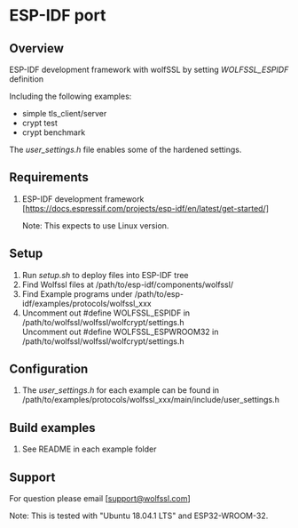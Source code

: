 # ESP-IDF port
## Overview
 ESP-IDF development framework with wolfSSL by setting *WOLFSSL_ESPIDF* definition

Including the following examples:

* simple tls_client/server
* crypt test
* crypt benchmark

 The *user_settings.h* file enables some of the hardened settings.

## Requirements
 1. ESP-IDF development framework  
    [https://docs.espressif.com/projects/esp-idf/en/latest/get-started/]

    Note: This expects to use Linux version.

## Setup
 1. Run *setup.sh* to deploy files into ESP-IDF tree
 2. Find Wolfssl files at /path/to/esp-idf/components/wolfssl/
 3. Find Example programs under /path/to/esp-idf/examples/protocols/wolfssl_xxx
 4. Uncomment out #define WOLFSSL_ESPIDF in /path/to/wolfssl/wolfssl/wolfcrypt/settings.h  
    Uncomment out #define WOLFSSL_ESPWROOM32 in /path/to/wolfssl/wolfssl/wolfcrypt/settings.h

## Configuration
 1. The *user_settings.h* for each example can be found in /path/to/examples/protocols/wolfssl_xxx/main/include/user_settings.h

## Build examples
 1. See README in each example folder

## Support
 For question please email [support@wolfssl.com]

 Note: This is tested with "Ubuntu 18.04.1 LTS" and ESP32-WROOM-32.
